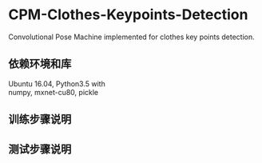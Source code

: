 # CPM-Clothes-Keypoints-Detection
Convolutional Pose Machine implemented for clothes key points detection.
## 依赖环境和库
Ubuntu 16.04, Python3.5 with  
numpy, mxnet-cu80, pickle
## 训练步骤说明
## 测试步骤说明
